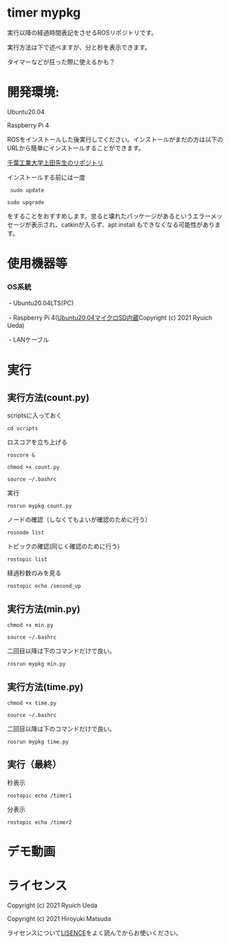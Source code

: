 # timer mypkg

実行以降の経過時間表記をさせるROSリポジトリです。

実行方法は下で述べますが、分と秒を表示できます。

タイマーなどが狂った際に使えるかも？

# 開発環境:
Ubuntu20.04

Raspberry Pi 4

ROSをインストールした後実行してください。インストールがまだの方は以下のURLから簡単にインストールすることができます。

[千葉工業大学上田先生のリポジトリ](https://github.com/ryuichiueda/ros_setup_scripts_Ubuntu20.04_server/blob/master/README.ja.md)

インストールする前には一度 
```
 sudo update
 ```
 ```
 sudo upgrade
 ```
 をすることをおすすめします。怠ると壊れたパッケージがあるというエラーメッセージが表示され、catkinが入らず、apt install もできなくなる可能性があります。

# 使用機器等
### OS系統
・Ubuntu20.04LTS(PC)

・Raspberry Pi 4([Ubuntu20.04マイクロSD内蔵](https://onl.tw/a45isMj)Copyright (c) 2021 Ryuich Ueda)

・LANケーブル

# 実行
## 実行方法(count.py)
scriptsに入っておく
 ```
 cd scripts
 ```

ロスコアを立ち上げる
 ```
roscore &
 ```
 ```
chmod +x count.py
 ```
  ```
source ~/.bashrc
 ```
 実行
 ```
rosrun mypkg count.py
 ```
 ノードの確認（しなくてもよいが確認のために行う）
 ```
rosnode list
 ```
 トピックの確認(同じく確認のために行う)
 ```
rostopic list
 ```
 経過秒数のみを見る
 ```
rostopic echo /second_up
 ```
## 実行方法(min.py)
  ```
chmod +x min.py
 ```
  ```
source ~/.bashrc
 ```
 二回目以降は下のコマンドだけで良い。
 ```
rosrun mypkg min.py
 ```

## 実行方法(time.py)
  ```
chmod +x time.py
 ```
  ```
source ~/.bashrc
 ```
 二回目以降は下のコマンドだけで良い。
 ```
rosrun mypkg time.py
 ```
## 実行（最終）
 秒表示
 ```
rostopic echo /timer1
 ```
 分表示
  ```
rostopic echo /timer2
 ```
# デモ動画


# ライセンス
Copyright (c) 2021 Ryuich Ueda

Copyright (c) 2021 Hiroyuki Matsuda

ライセンスについて[LISENCE](https://github.com/hiro2001/mypkg/blob/main/LICENSE)をよく読んでからお使いください。
